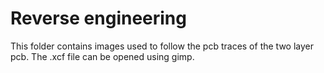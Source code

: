 # Reverse engineering

This folder contains images used to follow the pcb traces of the two layer pcb.
The .xcf file can be opened using gimp.